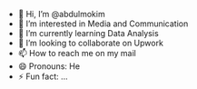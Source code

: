 - 👋 Hi, I’m @abdulmokim
- 👀 I’m interested in Media and Communication
- 🌱 I’m currently learning Data Analysis
- 💞️ I’m looking to collaborate on Upwork
- 📫 How to reach me on my mail
- 😄 Pronouns: He
- ⚡ Fun fact: ...

<!---
abdulmokim/abdulmokim is a ✨ special ✨ repository because its `README.md` (this file) appears on your GitHub profile.
You can click the Preview link to take a look at your changes.
--->
